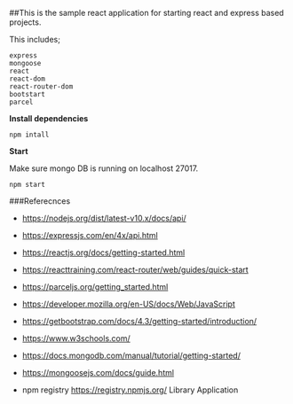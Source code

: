 ##This is the sample react application for starting react and express based projects.

This includes;

    express
    mongoose
    react
    react-dom
    react-router-dom
    bootstart
    parcel
 
 **Install dependencies**
 
    npm intall
 
 **Start**
 
 Make sure mongo DB is running on localhost 27017.
 
    npm start


###Referecnces

* https://nodejs.org/dist/latest-v10.x/docs/api/
* https://expressjs.com/en/4x/api.html
* https://reactjs.org/docs/getting-started.html
* https://reacttraining.com/react-router/web/guides/quick-start
* https://parceljs.org/getting_started.html
* https://developer.mozilla.org/en-US/docs/Web/JavaScript
* https://getbootstrap.com/docs/4.3/getting-started/introduction/
* https://www.w3schools.com/
* https://docs.mongodb.com/manual/tutorial/getting-started/
* https://mongoosejs.com/docs/guide.html


* npm registry https://registry.npmjs.org/
Library Application

